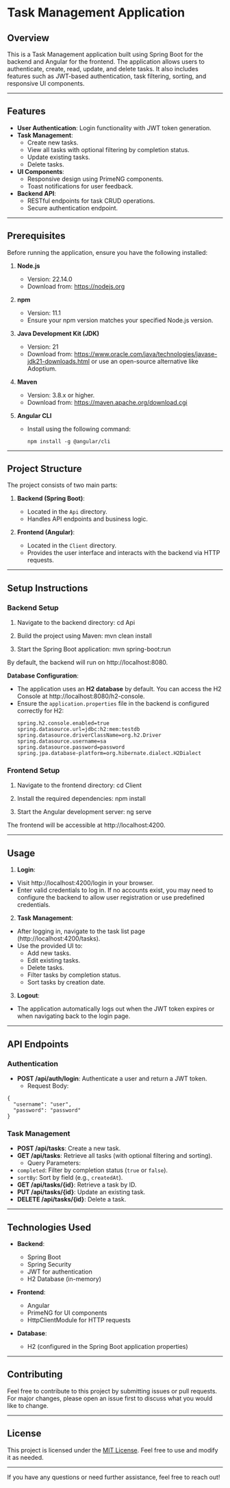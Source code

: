 # Task Management Application

## Overview

This is a Task Management application built using Spring Boot for the backend and Angular for the frontend. The application allows users to authenticate, create, read, update, and delete tasks. It also includes features such as JWT-based authentication, task filtering, sorting, and responsive UI components.

---

## Features

- **User Authentication**: Login functionality with JWT token generation.
- **Task Management**:
  - Create new tasks.
  - View all tasks with optional filtering by completion status.
  - Update existing tasks.
  - Delete tasks.
- **UI Components**:
  - Responsive design using PrimeNG components.
  - Toast notifications for user feedback.
- **Backend API**:
  - RESTful endpoints for task CRUD operations.
  - Secure authentication endpoint.

---

## Prerequisites

Before running the application, ensure you have the following installed:

1. **Node.js**
   - Version: 22.14.0
   - Download from: https://nodejs.org

2. **npm**
   - Version: 11.1
   - Ensure your npm version matches your specified Node.js version.

3. **Java Development Kit (JDK)**
   - Version: 21
   - Download from: https://www.oracle.com/java/technologies/javase-jdk21-downloads.html or use an open-source alternative like Adoptium.

4. **Maven**
   - Version: 3.8.x or higher.
   - Download from: https://maven.apache.org/download.cgi

5. **Angular CLI**
   - Install using the following command:
     ```
     npm install -g @angular/cli
     ```

---

## Project Structure

The project consists of two main parts:

1. **Backend (Spring Boot)**:
   - Located in the `Api` directory.
   - Handles API endpoints and business logic.

2. **Frontend (Angular)**:
   - Located in the `Client` directory.
   - Provides the user interface and interacts with the backend via HTTP requests.

---

## Setup Instructions

### Backend Setup

1. Navigate to the backend directory:
  cd Api
2. Build the project using Maven:
   mvn clean install

3. Start the Spring Boot application:
   mvn spring-boot:run

By default, the backend will run on http://localhost:8080.

**Database Configuration**:
- The application uses an **H2 database** by default. You can access the H2 Console at http://localhost:8080/h2-console.
- Ensure the `application.properties` file in the backend is configured correctly for H2:
  ```
  spring.h2.console.enabled=true
  spring.datasource.url=jdbc:h2:mem:testdb
  spring.datasource.driverClassName=org.h2.Driver
  spring.datasource.username=sa
  spring.datasource.password=password
  spring.jpa.database-platform=org.hibernate.dialect.H2Dialect
  ```

### Frontend Setup

1. Navigate to the frontend directory:
   cd Client

2. Install the required dependencies:
   npm install

3. Start the Angular development server:
   ng serve

The frontend will be accessible at http://localhost:4200.

---

## Usage

1. **Login**:
- Visit http://localhost:4200/login in your browser.
- Enter valid credentials to log in. If no accounts exist, you may need to configure the backend to allow user registration or use predefined credentials.

2. **Task Management**:
- After logging in, navigate to the task list page (http://localhost:4200/tasks).
- Use the provided UI to:
  - Add new tasks.
  - Edit existing tasks.
  - Delete tasks.
  - Filter tasks by completion status.
  - Sort tasks by creation date.

3. **Logout**:
- The application automatically logs out when the JWT token expires or when navigating back to the login page.

---

## API Endpoints

### Authentication

- **POST /api/auth/login**: Authenticate a user and return a JWT token.
  - Request Body:
 ```
 {
   "username": "user",
   "password": "password"
 }
 ```

### Task Management

- **POST /api/tasks**: Create a new task.
- **GET /api/tasks**: Retrieve all tasks (with optional filtering and sorting).
  - Query Parameters:
 - `completed`: Filter by completion status (`true` or `false`).
 - `sortBy`: Sort by field (e.g., `createdAt`).
- **GET /api/tasks/{id}**: Retrieve a task by ID.
- **PUT /api/tasks/{id}**: Update an existing task.
- **DELETE /api/tasks/{id}**: Delete a task.

---

## Technologies Used

- **Backend**:
  - Spring Boot
  - Spring Security
  - JWT for authentication
  - H2 Database (in-memory)

- **Frontend**:
  - Angular
  - PrimeNG for UI components
  - HttpClientModule for HTTP requests

- **Database**:
  - H2 (configured in the Spring Boot application properties)

---

## Contributing

Feel free to contribute to this project by submitting issues or pull requests. For major changes, please open an issue first to discuss what you would like to change.

---

## License

This project is licensed under the [MIT License](LICENSE). Feel free to use and modify it as needed.

---

If you have any questions or need further assistance, feel free to reach out!
